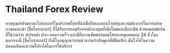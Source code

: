# Thailand Forex Review

หากคุณกำลังมองหาโบรกเกอร์ในประเทศไทยที่น่าเชื่อถือและตอบโจทย์ทุกความต้องการในการเทรด เราขอแนะนำ [ชื่อโบรกเกอร์] ที่ได้รับการยอมรับจากนักลงทุนทั้งมือใหม่และมืออาชีพ ด้วยแพลตฟอร์มที่ใช้งานง่าย สเปรดต่ำ ฝาก-ถอนรวดเร็ว และมีทีมงานซัพพอร์ตคนไทยคอยดูแลตลอด 24 ชั่วโมง นอกจากนี้ [ชื่อโบรกเกอร์] ยังมีใบอนุญาตจากหน่วยงานกำกับดูแลที่มีชื่อเสียง มั่นใจได้ในความปลอดภัยและความโปร่งใสในการให้บริการ

